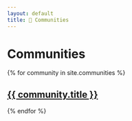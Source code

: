 ```yaml
---
layout: default
title: 👥 Communities
---
```

# Communities

{% for community in site.communities %}
  <h2><a href="{{ community.url }}">{{ community.title }}</a></h2>
{% endfor %}
